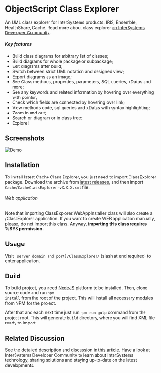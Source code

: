 # ObjectScript Class Explorer

An UML class explorer for InterSystems products: IRIS, Ensemble, HealthShare, Caché. Read more about class explorer [on InterSystems Developer Community](https://community.intersystems.com/post/cach%C3%A9-class-explorer-%E2%80%94-exploring-cach%C3%A9-uml-notation).

##### Key features

+ Build class diagrams for arbitrary list of classes;
+ Build diagrams for whole package or subpackage;
+ Edit diagrams after build;
+ Switch between strict UML notation and designed view;
+ Export diagrams as an image;
+ See Class methods, properties, parameters, SQL queries, xDatas and more;
+ See any keywords and related information by hovering over everything with pointer;
+ Check which fields are connected by hovering over link; 
+ View methods code, sql queries and xDatas with syntax highlighting;
+ Zoom in and out;
+ Search on diagram or in class tree;
+ Explore!

## Screenshots

![Demo](https://cloud.githubusercontent.com/assets/4989256/14227108/bad7a9ae-f8fd-11e5-85c6-06e746d281be.png)

## Installation

To install latest Caché Class Explorer, you just need to import ClassExplorer package. Download the
archive from [latest releases](https://github.com/intersystems-ru/UMLExplorer/releases), and then import
<code>Cache/CacheClassExplorer-vX.X.X.xml</code> file.

###### Web application

Note that importing ClassExplorer.WebAppInstaller class will also create a /ClassExplorer application.
If you want to create WEB application manually, please, do not import this class. Anyway, <b>
importing this class requires %SYS permission.</b>

## Usage

Visit <code>[server domain and port]/ClassExplorer/</code> (slash at end required) to enter
application.

## Build

To build project, you need [NodeJS](https://nodejs.org) platform to be installed. Then, clone source
code and run <code>npm install</code> from the root of the project. This will install all necessary
modules from NPM for the project.

After that and each next time just run <code>npm run gulp</code> command from the project root.
This will generate <code>build</code> directory, where you will find XML file ready to import.

## Related Discussion

See the detailed description and discussion  [in this article](https://community.intersystems.com/node/407056).
Have a look at [InterSystems Developer Community](community.intersystems.com) to learn about InterSystems technology, sharing solutions and staying up-to-date on the latest developments.
